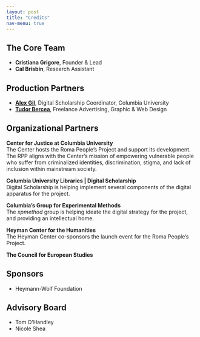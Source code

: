 ```yaml
---
layout: post
title: "Credits"
nav-menu: true
---
```


## The Core Team
- **Cristiana Grigore**, Founder & Lead
- **Cal Brisbin**, Research Assistant

## Production Partners
- **[Alex Gil](http://www.elotroalex.com)**, Digital Scholarship Coordinator, Columbia University 
- **[Tudor Bercea](http://tudorbercea.com)**, Freelance Advertising, Graphic & Web Design

## Organizational Partners

**Center for Justice at Columbia University**   
The Center hosts the Roma People’s Project and support its development. The RPP aligns with the Center’s mission of empowering vulnerable people who suffer from criminalized identities, discrimination, stigma, and lack of inclusion within mainstream society.

**Columbia University Libraries \| Digital Scholarship**   
Digital Scholarship is helping implement several components of the digital apparatus for the project.

**Columbia’s Group for Experimental Methods**   
The *xpmethod* group is helping ideate the digital strategy for the project, and providing an intellectual home. 

**Heyman Center for the Humanities**   
The Heyman Center co-sponsors the launch event for the Roma People’s Project. 

**The Council for European Studies**

## Sponsors
- Heymann-Wolf Foundation

## Advisory Board
- Tom O’Handley
- Nicole Shea

